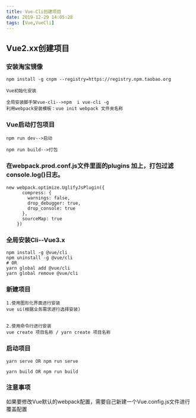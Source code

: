 ```yaml
---
title: Vue-Cli创建项目
date: 2019-12-29 14:05:28
tags: [Vue,VueCli]
---
```

## Vue2.xx创建项目

### 安装淘宝镜像

```
npm install -g cnpm --registry=https://registry.npm.taobao.org

Vue初始化安装

全局安装脚手架vue-cli-->npm  i vue-cli -g
利用webpack安装模板：vue init webpack 文件夹名称
```
<!-- more -->
### Vue启动打包项目
```
npm run dev-->启动

npm run build-->打包
```
### 在webpack.prod.conf.js文件里面的plugins 加上，打包过滤console.log()日志。
```
new webpack.optimize.UglifyJsPlugin({
      compress: {
        warnings: false,
        drop_debugger: true,
        drop_console: true
      },
      sourceMap: true
    })
```

### 全局安装Cli--Vue3.x

```
npm install -g @vue/cli
npm uninstall -g @vue/cli
# OR
yarn global add @vue/cli
yarn global remove @vue/cli

```


### 新建项目
```
1.使用图形化界面进行安装
vue ui(根据业务需求进行选择安装)


2.使用命令行进行安装
vue create 项目名称 / yarn create 项目名称 
```

### 启动项目
```
yarn serve OR npm run serve

yarn build OR npm run build
```

### 注意事项

如果要修改Vue默认的webpack配置，需要自己新建一个Vue.config.js文件进行覆盖配置


